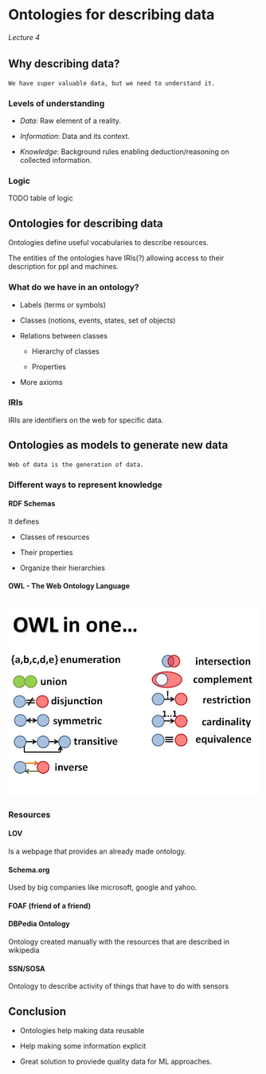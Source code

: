 # Ontologies for describing data

###### Lecture 4

## Why describing data? 

    We have super valuable data, but we need to understand it.

### Levels of **understanding**

- *Data*: Raw element of a reality.

- *Information*: Data and its context.

- *Knowledge*: Background rules enabling deduction/reasoning on collected information.

### Logic

TODO table of logic

## Ontologies for describing data

Ontologies define useful vocabularies to describe resources. 

The entities of the ontologies have IRIs(?) allowing access to their description for ppl and machines.

### What do we have in an ontology? 

- Labels (terms or symbols)

- Classes (notions, events, states, set of objects)

- Relations between classes

    - Hierarchy of classes

    - Properties

- More axioms

### IRIs

IRIs are identifiers on the web for specific data.

## Ontologies as models to generate new data

    Web of data is the generation of data.

### Different ways to represent knowledge

#### RDF Schemas

It defines

- Classes of resources

- Their properties

- Organize their hierarchies

#### OWL - The Web Ontology Language

<div align = "center">
    <br>
    <img src = "https://github.com/LuisR-jpg/MUFRAMEX/blob/main/data/OWL.jpg?raw=true"/>
    <br>
</div>

### Resources 

#### LOV 

Is a webpage that provides an already made ontology.

#### Schema.org

Used by big companies like microsoft, google and yahoo.

#### FOAF (friend of a friend)

#### DBPedia Ontology

Ontology created manually with the resources that are described in wikipedia

#### SSN/SOSA

Ontology to describe activity of things that have to do with sensors

## Conclusion

- Ontologies help making data reusable

- Help making some information explicit

- Great solution to proviede quality data for ML approaches.

